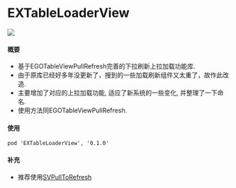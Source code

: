 # EXTableLoaderView

![](https://travis-ci.org/unash/EXTableLoaderView.svg?branch=master)

#### 概要
* 基于EGOTableViewPullRefresh完善的下拉刷新上拉加载功能库.
* 由于原库已经好多年没更新了，搜到的一些加载刷新组件又太重了，故作此改造.
* 主要增加了对应的上拉加载功能, 适应了新系统的一些变化, 并整理了一下命名.
* 使用方法同EGOTableViewPullRefresh.

#### 使用
	pod 'EXTableLoaderView', '0.1.0'

#### 补充
* 推荐使用[SVPullToRefresh](https://github.com/samvermette/SVPullToRefresh/)